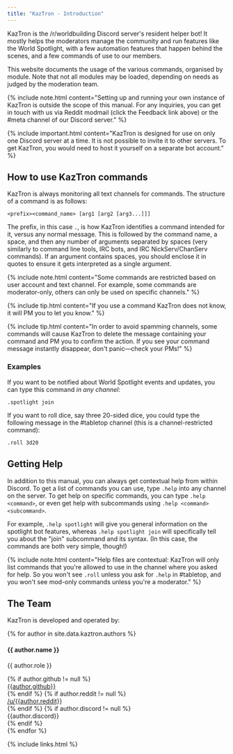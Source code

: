 ```yaml
---
title: "KazTron - Introduction"
---
```


KazTron is the /r/worldbuilding Discord server's resident helper bot! It mostly helps the moderators manage the community and run features like the World Spotlight, with a few automation features that happen behind the scenes, and a few commands of use to our members.

This website documents the usage of the various commands, organised by module. Note that not all modules may be loaded, depending on needs as judged by the moderation team.

{% include note.html content="Setting up and running your own instance of KazTron is outside the scope of this manual. For any inquiries, you can get in touch with us via Reddit modmail (click the Feedback link above) or the #meta channel of our Discord server." %}

{% include important.html content="KazTron is designed for use on only one Discord server at a time. It is not possible to invite it to other servers. To get KazTron, you would need to host it yourself on a separate bot account." %}

## How to use KazTron commands

KazTron is always monitoring all text channels for commands. The structure of a command is as follows:

```
<prefix><command_name> [arg1 [arg2 [arg3...]]]
```

The prefix, in this case `.`, is how KazTron identifies a command intended for it, versus any normal message. This is followed by the command name, a space, and then any number of arguments separated by spaces (very similarly to command line tools, IRC bots, and IRC NickServ/ChanServ commands). If an argument contains spaces, you should enclose it in quotes to ensure it gets interpreted as a single argument.

{% include note.html content="Some commands are restricted based on user account and text channel. For example, some commands are moderator-only, others can only be used on specific channels." %}

{% include tip.html content="If you use a command KazTron does not know, it will PM you to let you know." %}

{% include tip.html content="In order to avoid spamming channels, some commands will cause KazTron to delete the message containing your command and PM you to confirm the action. If you see your command message instantly disappear, don't panic&mdash;check your PMs!" %}

### Examples

If you want to be notified about World Spotlight events and updates, you can type this command *in any channel*:

```
.spotlight join
```

If you want to roll dice, say three 20-sided dice, you could type the following message in the #tabletop channel (this is a channel-restricted command):

```
.roll 3d20
```

## Getting Help

In addition to this manual, you can always get contextual help from within Discord. To get a list of commands you can use, type `.help` into any channel on the server. To get help on specific commands, you can type `.help <command>`, or even get help with subcommands using `.help <command> <subcommand>`.

For example, `.help spotlight` will give you general information on the spotlight bot features, whereas `.help spotlight join` will specifically tell you about the "join" subcommand and its syntax. (In this case, the commands are both very simple, though!)

{% include note.html content="Help files are contextual: KazTron will only list commands that you're allowed to use in the channel where you asked for help. So you won't see `.roll` unless you ask for `.help` in #tabletop, and you won't see mod-only commands unless you're a moderator." %}

## The Team

KazTron is developed and operated by:

<div class="row">
    {% for author in site.data.kaztron.authors %}
    <div class="col-md-4 col-sm-6">
        <div class="panel panel-default text-center">
            <div class="panel-heading">
                <!-- TODO: user icons -->
                <span class="fa-stack fa-5x">
                      <i class="fas fa-circle fa-stack-2x text-primary"></i>
                      <i class="fas fa-user fa-stack-1x fa-inverse"></i>
                </span>
            </div>
            <div class="panel-body">
                <h4>{{ author.name }}</h4>
                <p>{{ author.role }}</p>
                {% if author.github != null %}
                <div><a href="https://github.com/{{ author.github | downcase }}"><i class="fab fa-github"></i> {{author.github}}</a></div>
                {% endif %}
                {% if author.reddit != null %}
                <div><a href="https://reddit.com/u/{{ author.github | downcase }}"><i class="fab fa-reddit-alien"></i> /u/{{author.reddit}}</a></div>
                {% endif %}
                {% if author.discord != null %}
                <div><i class="fab fa-discord"></i> {{author.discord}}</div>
                {% endif %}
            </div>
         </div>
    </div>
    {% endfor %}
</div>

{% include links.html %}

